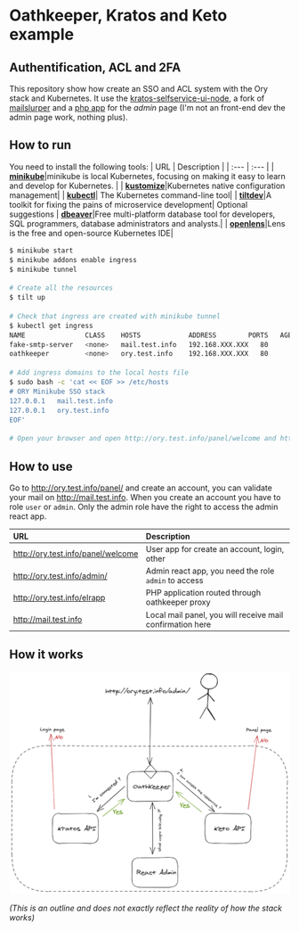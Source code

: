 # Oathkeeper, Kratos and Keto example
## Authentification, ACL and 2FA

This repository show how create an SSO and ACL system with the Ory stack and Kubernetes.
It use the [kratos-selfservice-ui-node](https://github.com/ory/kratos-selfservice-ui-node), a fork of [mailslurper](https://github.com/pngouin/mailslurper) and a [php app](https://github.com/pngouin/react-admin-ory) for the *admin* page (I'm not an front-end dev the admin page work, nothing plus).


## How to run

You need to install the following tools:
| URL | Description |
| :--- | :--- |
| **[minikube](https://minikube.sigs.k8s.io/docs/start/)**|minikube is local Kubernetes, focusing on making it easy to learn and develop for Kubernetes. |
| **[kustomize](https://kubectl.docs.kubernetes.io/installation/kustomize/)**|Kubernetes native configuration management|
| **[kubectl](https://kubernetes.io/docs/tasks/tools/install-kubectl/)**| The Kubernetes command-line tool|
| **[tiltdev](https://docs.tilt.dev/install.html)**|A toolkit for fixing the pains of microservice development|
Optional suggestions
| **[dbeaver](https://dbeaver.io/)**|Free multi-platform database tool for developers, SQL programmers, database administrators and analysts.|
| **[openlens](https://github.com/lensapp/lens)**|Lens is the free and open-source Kubernetes IDE|

```bash
$ minikube start
$ minikube addons enable ingress
$ minikube tunnel

# Create all the resources
$ tilt up

# Check that ingress are created with minikube tunnel
$ kubectl get ingress
NAME               CLASS    HOSTS            ADDRESS        PORTS   AGE
fake-smtp-server   <none>   mail.test.info   192.168.XXX.XXX   80      119s
oathkeeper         <none>   ory.test.info    192.168.XXX.XXX   80      119s

# Add ingress domains to the local hosts file
$ sudo bash -c 'cat << EOF >> /etc/hosts
# ORY Minikube SSO stack
127.0.0.1   mail.test.info
127.0.0.1   ory.test.info
EOF'

# Open your browser and open http://ory.test.info/panel/welcome and http://mail.test.info
```

## How to use

Go to http://ory.test.info/panel/ and create an account, you can validate your mail on http://mail.test.info. When you create an account you have to role `user` or `admin`. Only the admin role have the right to access the admin react app.

| URL | Description |
| :--- | :--- |
| http://ory.test.info/panel/welcome | User app for create an account, login, other |
| http://ory.test.info/admin/ | Admin react app, you need the role `admin` to access |
| http://ory.test.info/elrapp | PHP application routed through oathkeeper proxy |
| http://mail.test.info | Local mail panel, you will receive mail confirmation here |

## How it works

![schema](.docs/diagram.png)

*(This is an outline and does not exactly reflect the reality of how the stack works)*
